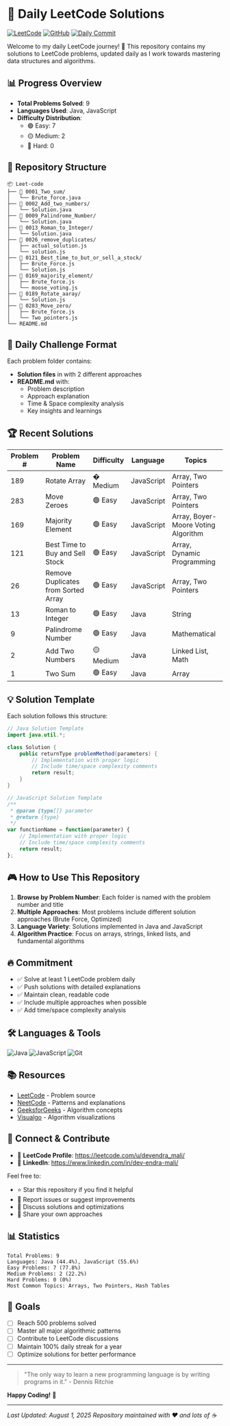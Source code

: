 # 🚀 Daily LeetCode Solutions

[![LeetCode](https://img.shields.io/badge/LeetCode-FFA116?style=for-the-badge&logo=leetcode&logoColor=black)](https://leetcode.com/)
[![GitHub](https://img.shields.io/badge/GitHub-181717?style=for-the-badge&logo=github&logoColor=white)](https://github.com/)
[![Daily Commit](https://img.shields.io/badge/Daily%20Commit-✅-brightgreen?style=for-the-badge)](https://github.com/)

Welcome to my daily LeetCode journey! 🎯 This repository contains my solutions to LeetCode problems, updated daily as I work towards mastering data structures and algorithms.

## 📊 Progress Overview

- **Total Problems Solved**: 9
- **Languages Used**: Java, JavaScript
- **Difficulty Distribution**:
  - 🟢 Easy: 7
  - 🟡 Medium: 2
  - 🔴 Hard: 0

## 📁 Repository Structure

```
📦 Leet-code
├── 📂 0001_Two_sum/
│   └── Brute_force.java
├── 📂 0002_Add_two_numbers/
│   └── Solution.java
├── 📂 0009_Palindrome_Number/
│   └── Solution.java
├── 📂 0013_Roman_to_Integer/
│   └── Solution.java
├── 📂 0026_remove_duplicates/
│   ├── actual_solution.js
│   └── solution.js
├── 📂 0121_Best_time_to_but_or_sell_a_stock/
│   ├── Brute_Force.js
│   └── Solution.js
├── 📂 0169_majority_element/
│   ├── Brute_force.js
│   └── moose_voting.js
├── 📂 0189_Rotate_aaray/
│   └── Solution.js
├── 📂 0283_Move_zero/
│   ├── Brute_force.js
│   └── Two_pointers.js
└── README.md
```

## 🎯 Daily Challenge Format

Each problem folder contains:
- **Solution files** in with 2 different approaches
- **README.md** with:
  - Problem description
  - Approach explanation
  - Time & Space complexity analysis
  - Key insights and learnings

## 🏆 Recent Solutions

| Problem # | Problem Name | Difficulty | Language | Topics |
|-----------|--------------|------------|----------|--------|
| 189 | Rotate Array | � Medium | JavaScript | Array, Two Pointers |
| 283 | Move Zeroes | 🟢 Easy | JavaScript | Array, Two Pointers |
| 169 | Majority Element | 🟢 Easy | JavaScript | Array, Boyer-Moore Voting Algorithm |
| 121 | Best Time to Buy and Sell Stock | 🟢 Easy | JavaScript | Array, Dynamic Programming |
| 26 | Remove Duplicates from Sorted Array | 🟢 Easy | JavaScript | Array, Two Pointers |
| 13 | Roman to Integer | 🟢 Easy | Java | String |
| 9 | Palindrome Number | 🟢 Easy | Java | Mathematical |
| 2 | Add Two Numbers | 🟡 Medium | Java | Linked List, Math |
| 1 | Two Sum | 🟢 Easy | Java | Array |

## 💡 Solution Template

Each solution follows this structure:

```java
// Java Solution Template
import java.util.*;

class Solution {
    public returnType problemMethod(parameters) {
        // Implementation with proper logic
        // Include time/space complexity comments
        return result;
    }
}
```

```javascript
// JavaScript Solution Template
/**
 * @param {type[]} parameter
 * @return {type}
 */
var functionName = function(parameter) {
    // Implementation with proper logic
    // Include time/space complexity comments
    return result;
};
```

## 🎮 How to Use This Repository

1. **Browse by Problem Number**: Each folder is named with the problem number and title
2. **Multiple Approaches**: Most problems include different solution approaches (Brute Force, Optimized)
3. **Language Variety**: Solutions implemented in Java and JavaScript
4. **Algorithm Practice**: Focus on arrays, strings, linked lists, and fundamental algorithms

## 🔥 Commitment

- ✅ Solve at least 1 LeetCode problem daily
- ✅ Push solutions with detailed explanations
- ✅ Maintain clean, readable code
- ✅ Include multiple approaches when possible
- ✅ Add time/space complexity analysis

## 🛠️ Languages & Tools

![Java](https://img.shields.io/badge/Java-ED8B00?style=flat&logo=java&logoColor=white)
![JavaScript](https://img.shields.io/badge/JavaScript-F7DF1E?style=flat&logo=javascript&logoColor=black)
![Git](https://img.shields.io/badge/Git-F05032?style=flat&logo=git&logoColor=white)

## 📚 Resources

- [LeetCode](https://leetcode.com/) - Problem source
- [NeetCode](https://neetcode.io/) - Patterns and explanations
- [GeeksforGeeks](https://www.geeksforgeeks.org/) - Algorithm concepts
- [Visualgo](https://visualgo.net/) - Algorithm visualizations

## 🤝 Connect & Contribute

- 🔗 **LeetCode Profile**: https://leetcode.com/u/devendra_mali/
- 💼 **LinkedIn**: https://www.linkedin.com/in/dev-endra-mali/

Feel free to:
- ⭐ Star this repository if you find it helpful
- 🐛 Report issues or suggest improvements
- 💬 Discuss solutions and optimizations
- 🤝 Share your own approaches

## 📊 Statistics

```
Total Problems: 9
Languages: Java (44.4%), JavaScript (55.6%)
Easy Problems: 7 (77.8%)
Medium Problems: 2 (22.2%)
Hard Problems: 0 (0%)
Most Common Topics: Arrays, Two Pointers, Hash Tables
```

## 🎯 Goals

- [ ] Reach 500 problems solved
- [ ] Master all major algorithmic patterns
- [ ] Contribute to LeetCode discussions
- [ ] Maintain 100% daily streak for a year
- [ ] Optimize solutions for better performance

---

> "The only way to learn a new programming language is by writing programs in it." - Dennis Ritchie

**Happy Coding!** 🚀

---
*Last Updated: August 1, 2025*
*Repository maintained with ❤️ and lots of ☕*
